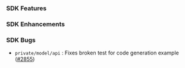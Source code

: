 ### SDK Features

### SDK Enhancements

### SDK Bugs
* `private/model/api` : Fixes broken test for code generation example ([#2855](https://github.com/aws/aws-sdk-go/pull/2855))
    
